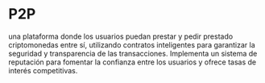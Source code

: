 # P2P
 una plataforma donde los usuarios puedan prestar y pedir prestado criptomonedas entre sí, utilizando contratos inteligentes para garantizar la seguridad y transparencia de las transacciones. Implementa un sistema de reputación para fomentar la confianza entre los usuarios y ofrece tasas de interés competitivas.
